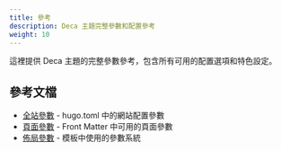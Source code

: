 ```yaml
---
title: 參考
description: Deca 主題完整參數和配置參考
weight: 10
---
```


這裡提供 Deca 主題的完整參數參考，包含所有可用的配置選項和特色設定。

## 參考文檔

- [全站參數](./site-params) - hugo.toml 中的網站配置參數
- [頁面參數](./page-params) - Front Matter 中可用的頁面參數
- [佈局參數](./layout-params) - 模板中使用的參數系統
